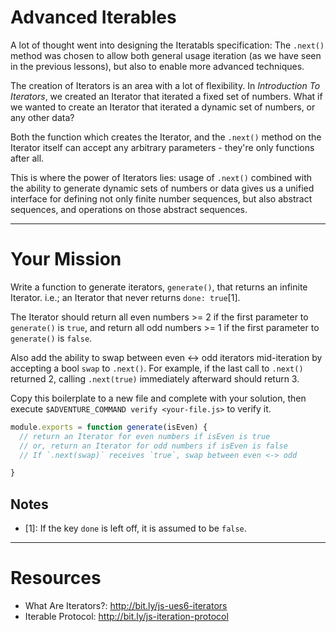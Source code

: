 # Advanced Iterables

A lot of thought went into designing the Iteratabls specification: The `.next()`
method was chosen to allow both general usage iteration (as we have seen in the
previous lessons), but also to enable more advanced techniques.

The creation of Iterators is an area with a lot of flexibility. In _Introduction
To Iterators_, we created an Iterator that iterated a fixed set of numbers.
What if we wanted to create an Iterator that iterated a dynamic set of numbers,
or any other data?

Both the function which creates the Iterator, and the `.next()` method on the
Iterator itself can accept any arbitrary parameters - they're only functions
after all.

This is where the power of Iterators lies: usage of `.next()` combined with the
ability to generate dynamic sets of numbers or data gives us a unified interface
for defining not only finite number sequences, but also abstract sequences, and
operations on those abstract sequences.

----

# Your Mission

Write a function to generate iterators, `generate()`, that returns an infinite
Iterator. i.e.; an Iterator that never returns `done: true`[1].

The Iterator should return all even numbers >= 2 if the first parameter to
`generate()` is `true`, and return all odd numbers >= 1 if the first parameter
to `generate()` is `false`.

Also add the ability to swap between even <-> odd iterators mid-iteration by
accepting a bool `swap` to `.next()`. For example, if the last call to `.next()`
returned 2, calling `.next(true)` immediately afterward should return 3.

Copy this boilerplate to a new file and complete with your solution, then
execute `$ADVENTURE_COMMAND verify <your-file.js>` to verify it.

```js
module.exports = function generate(isEven) {
  // return an Iterator for even numbers if isEven is true
  // or, return an Iterator for odd numbers if isEven is false
  // If `.next(swap)` receives `true`, swap between even <-> odd

}
```

## Notes

 * [1]: If the key `done` is left off, it is assumed to be `false`.

----

# Resources

 * What Are Iterators?: http://bit.ly/js-ues6-iterators
 * Iterable Protocol: http://bit.ly/js-iteration-protocol

